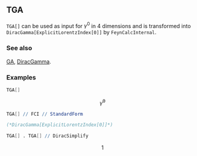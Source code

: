 ## TGA

`TGA[]`  can be used as input for $\gamma^0$ in $4$ dimensions and is transformed into `DiracGamma[ExplicitLorentzIndex[0]]` by `FeynCalcInternal`.

### See also

[GA](GA), [DiracGamma](DiracGamma).

### Examples

```mathematica
TGA[]
```

$$\bar{\gamma }^0$$

```mathematica
TGA[] // FCI // StandardForm

(*DiracGamma[ExplicitLorentzIndex[0]]*)
```

```mathematica
TGA[] . TGA[] // DiracSimplify
```

$$1$$